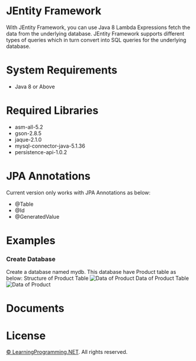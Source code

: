 # JEntity Framework
With JEntity Framework, you can use Java 8 Lambda Expressions fetch the data from the underlying database. JEntity Framework supports different types of queries which in turn convert into SQL queries for the underlying database.


# System Requirements
- Java 8 or Above

# Required Libraries
- asm-all-5.2
- gson-2.8.5
- jaque-2.1.0
- mysql-connector-java-5.1.36
- persistence-api-1.0.2

# JPA Annotations
Current version only works with JPA Annotations as below:
- @Table
- @Id
- @GeneratedValue

# Examples 
### Create Database
Create a database named mydb. This database have Product table as below:
Structure of Product Table
![Data of Product](http://learningprogramming.net/wp-content/uploads/java/jentityframework/database-structure.png)
Data of Product Table
![Data of Product](http://learningprogramming.net/wp-content/uploads/java/jentityframework/database-data.png)

# Documents 

# License

[© LearningProgramming.NET](http://learningprogramming.net). All rights reserved.
